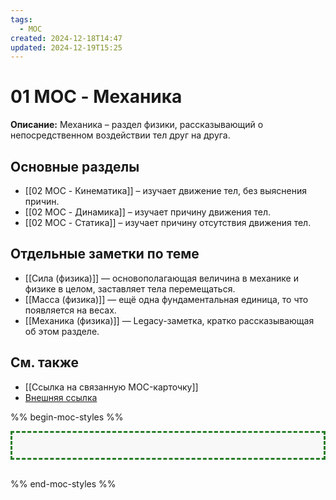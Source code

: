 ```yaml
---
tags:
  - MOC
created: 2024-12-18T14:47
updated: 2024-12-19T15:25
---
```


# 01 MOC - Механика

**Описание:** Механика – раздел физики, рассказывающий о непосредственном воздействии тел друг на друга. 

## Основные разделы

- [[02 MOC - Кинематика]] – изучает движение тел, без выяснения причин.
- [[02 MOC - Динамика]] – изучает причину движения тел.
- [[02 MOC - Статика]] – изучает причину отсутствия движения тел.

## Отдельные заметки по теме

- [[Сила (физика)]] — основополагающая величина в механике и физике в целом, заставляет тела перемещаться.
- [[Масса (физика)]] — ещё одна фундаментальная единица, то что появляется на весах.
- [[Механика (физика)]] — Legacy-заметка, кратко рассказывающая об этом разделе. 

## См. также

- [[Ссылка на связанную MOC-карточку]]
- [Внешняя ссылка](URL)

%% begin-moc-styles %%

<style>
/* Стили для MOC-карточек */
body {
  --moc-border-color: #287E28; /* Темно-зеленый цвет для рамки */
  --moc-header-color: #FF5733; /* Оранжевый цвет для заголовков */
  --moc-header-border-color: #FF5733; /* Оранжевый цвет для подчеркивания заголовков */
  --moc-link-color: #007acc; /* Синий цвет для ссылок */
  --moc-link-hover-color: #FF5733; /* Оранжевый цвет для ссылок при наведении */
  --moc-background-color: #f8f8f8; /* Светло-серый фон */
}

.moc-styles {
  border: 3px dashed var(--moc-border-color);
  padding: 20px;
  margin-bottom: 30px;
  background-color: var(--moc-background-color);
}

.moc-styles h2 {
  color: var(--moc-header-color);
  border-bottom: 4px solid var(--moc-header-border-color);
  padding-bottom: 8px;
  font-size: 1.4em;
}

.moc-styles a {
  color: var(--moc-link-color);
  text-decoration: none;
}

.moc-styles a:hover {
  text-decoration: underline dotted;
  color: var(--moc-link-hover-color);
}
</style>

<div class="moc-styles"></div>

%% end-moc-styles %%